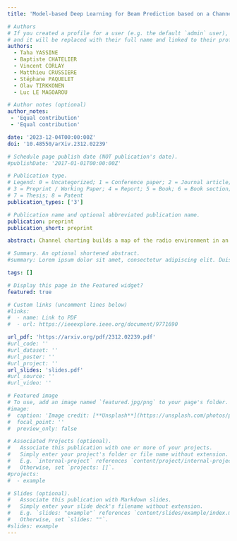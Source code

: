```yaml
---
title: 'Model-based Deep Learning for Beam Prediction based on a Channel Chart'

# Authors
# If you created a profile for a user (e.g. the default `admin` user), write the username (folder name) here
# and it will be replaced with their full name and linked to their profile.
authors:
  - Taha YASSINE
  - Baptiste CHATELIER
  - Vincent CORLAY
  - Matthieu CRUSSIERE
  - Stéphane PAQUELET
  - Olav TIRKKONEN
  - Luc LE MAGOAROU

# Author notes (optional)
author_notes:
 - 'Equal contribution'
 - 'Equal contribution'

date: '2023-12-04T00:00:00Z'
doi: '10.48550/arXiv.2312.02239'

# Schedule page publish date (NOT publication's date).
#publishDate: '2017-01-01T00:00:00Z'

# Publication type.
# Legend: 0 = Uncategorized; 1 = Conference paper; 2 = Journal article;
# 3 = Preprint / Working Paper; 4 = Report; 5 = Book; 6 = Book section;
# 7 = Thesis; 8 = Patent
publication_types: ['3']

# Publication name and optional abbreviated publication name.
publication: preprint
publication_short: preprint

abstract: Channel charting builds a map of the radio environment in an unsupervised way. The obtained chart locations can be seen as low-dimensional compressed versions of channel state information that can be used for a wide variety of applications, including beam prediction. In non-standalone or cell-free systems, chart locations computed at a given base station can be transmitted to several other base stations (possibly operating at different frequency bands) for them to predict which beams to use. This potentially yields a dramatic reduction of the overhead due to channel estimation or beam management, since only the base station performing charting requires channel state information, the others directly predicting the beam from the chart location. In this paper, advanced model-based neural network architectures are proposed for both channel charting and beam prediction. The proposed methods are assessed on realistic synthetic channels, yielding promising results.

# Summary. An optional shortened abstract.
#summary: Lorem ipsum dolor sit amet, consectetur adipiscing elit. Duis posuere tellus ac convallis placerat. Proin tincidunt magna sed ex sollicitudin condimentum.

tags: []

# Display this page in the Featured widget?
featured: true

# Custom links (uncomment lines below)
#links:
#  - name: Link to PDF
#  - url: https://ieeexplore.ieee.org/document/9771690

url_pdf: 'https://arxiv.org/pdf/2312.02239.pdf'
#url_code: ''
#url_dataset: ''
#url_poster: ''
#url_project: ''
url_slides: 'slides.pdf'
#url_source: ''
#url_video: ''

# Featured image
# To use, add an image named `featured.jpg/png` to your page's folder.
#image:
#  caption: 'Image credit: [**Unsplash**](https://unsplash.com/photos/pLCdAaMFLTE)'
#  focal_point: ''
#  preview_only: false

# Associated Projects (optional).
#   Associate this publication with one or more of your projects.
#   Simply enter your project's folder or file name without extension.
#   E.g. `internal-project` references `content/project/internal-project/index.md`.
#   Otherwise, set `projects: []`.
#projects:
#  - example

# Slides (optional).
#   Associate this publication with Markdown slides.
#   Simply enter your slide deck's filename without extension.
#   E.g. `slides: "example"` references `content/slides/example/index.md`.
#   Otherwise, set `slides: ""`.
#slides: example
---
```


